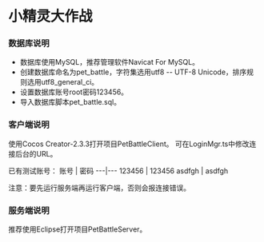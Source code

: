 # 小精灵大作战

### 数据库说明
- 数据库使用MySQL，推荐管理软件Navicat For MySQL。
- 创建数据库命名为pet_battle，字符集选用utf8 -- UTF-8 Unicode，排序规则选用utf8_general_ci。
- 设置数据库账号root密码123456。
- 导入数据库脚本pet_battle.sql。

### 客户端说明
使用Cocos Creator-2.3.3打开项目PetBattleClient。
可在LoginMgr.ts中修改连接后台的URL。

已有测试账号：
账号 | 密码
---|---
123456 | 123456
asdfgh | asdfgh

注意：要先运行服务端再运行客户端，否则会报连接错误。

### 服务端说明
推荐使用Eclipse打开项目PetBattleServer。
